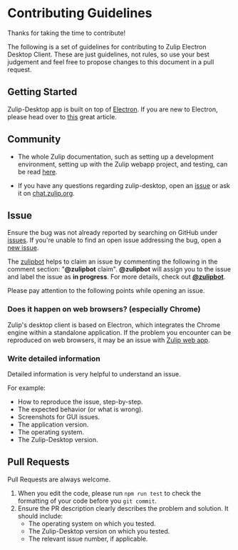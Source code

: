 # Contributing Guidelines

Thanks for taking the time to contribute!

The following is a set of guidelines for contributing to Zulip Electron Desktop Client. These are just guidelines, not rules, so use your best judgement and feel free to propose changes to this document in a pull request.

## Getting Started

Zulip-Desktop app is built on top of [Electron](http://electron.atom.io/). If you are new to Electron, please head over to [this](https://jlord.dev/blog/essential-electron) great article.

## Community

* The whole Zulip documentation, such as setting up a development environment, setting up with the Zulip webapp project, and testing, can be read [here](https://zulip.readthedocs.io).

* If you have any questions regarding zulip-desktop, open an [issue](https://github.com/zulip/zulip-desktop/issues/new/) or ask it on [chat.zulip.org](https://chat.zulip.org/#narrow/stream/16-desktop).

## Issue
Ensure the bug was not already reported by searching on GitHub under [issues](https://github.com/zulip/zulip-desktop/issues). If you're unable to find an open issue addressing the bug, open a [new issue](https://github.com/zulip/zulip-desktop/issues/new).

The [zulipbot](https://github.com/zulip/zulipbot) helps to claim an issue by commenting the following in the comment section: "**@zulipbot** claim". **@zulipbot** will assign you to the issue and label the issue as **in progress**. For more details, check out [**@zulipbot**](https://github.com/zulip/zulipbot).

Please pay attention to the following points while opening an issue.

### Does it happen on web browsers? (especially Chrome)
Zulip's desktop client is based on Electron, which integrates the Chrome engine within a standalone application.
If the problem you encounter can be reproduced on web browsers, it may be an issue with [Zulip web app](https://github.com/zulip/zulip).

### Write detailed information
Detailed information is very helpful to understand an issue.

For example:
* How to reproduce the issue, step-by-step.
* The expected behavior (or what is wrong).
* Screenshots for GUI issues.
* The application version.
* The operating system.
* The Zulip-Desktop version.


## Pull Requests
Pull Requests are always welcome.

1. When you edit the code, please run `npm run test` to check the formatting of your code before you `git commit`.
2. Ensure the PR description clearly describes the problem and solution. It should include:
   * The operating system on which you tested.
   * The Zulip-Desktop version on which you tested.
   * The relevant issue number, if applicable.
